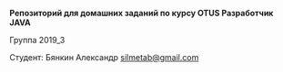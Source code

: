 __Репозиторий для домашних заданий по курсу OTUS Разработчик JAVA__

Группа 2019_3

Студент:
Бянкин Александр
silmetab@gmail.com